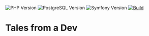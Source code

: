 ![PHP Version](https://img.shields.io/badge/php-8.4-264653.svg?style=for-the-badge)
![PostgreSQL Version](https://img.shields.io/badge/postgresql-15-2A9D8F.svg?style=for-the-badge)
![Symfony Version](https://img.shields.io/badge/symfony-7.2-E9C46A.svg?style=for-the-badge)
[![Build](https://img.shields.io/github/actions/workflow/status/ker0x/tales-from-a-dev/ci.yml?branch=main&color=8AB17D&style=for-the-badge)](https://github.com/ker0x/tales-from-a-dev/actions/workflows/ci.yml)

# Tales from a Dev
